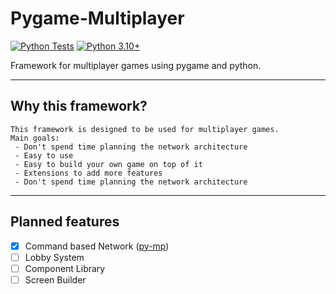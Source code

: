 # Pygame-Multiplayer

[![Python Tests](https://github.com/BroCodeAT/pygame-multiplayer/actions/workflows/python-app.yml/badge.svg)](https://github.com/BroCodeAT/pygame-multiplayer/actions/workflows/python-app.yml)
[![Python 3.10+](https://img.shields.io/badge/python-3.10+-blue.svg)](https://www.python.org/downloads/release/python-3100/)

Framework for multiplayer games using pygame and python.

---

## Why this framework?
    
    This framework is designed to be used for multiplayer games. 
    Main goals:
     - Don't spend time planning the network architecture
     - Easy to use
     - Easy to build your own game on top of it
     - Extensions to add more features
     - Don't spend time planning the network architecture

---

## Planned features
- [x] Command based Network ([py-mp](https://github.com/BroCodeAT/python-multiplayer))
- [ ] Lobby System
- [ ] Component Library
- [ ] Screen Builder
